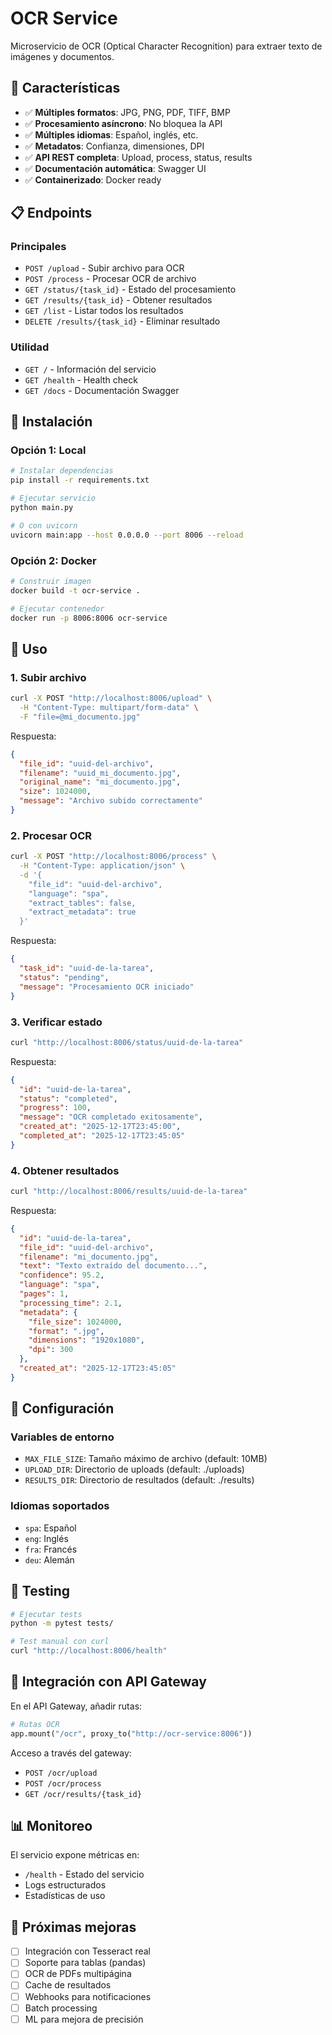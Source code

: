 # OCR Service

Microservicio de OCR (Optical Character Recognition) para extraer texto de imágenes y documentos.

## 🚀 Características

- ✅ **Múltiples formatos**: JPG, PNG, PDF, TIFF, BMP
- ✅ **Procesamiento asíncrono**: No bloquea la API
- ✅ **Múltiples idiomas**: Español, inglés, etc.
- ✅ **Metadatos**: Confianza, dimensiones, DPI
- ✅ **API REST completa**: Upload, process, status, results
- ✅ **Documentación automática**: Swagger UI
- ✅ **Containerizado**: Docker ready

## 📋 Endpoints

### Principales
- `POST /upload` - Subir archivo para OCR
- `POST /process` - Procesar OCR de archivo
- `GET /status/{task_id}` - Estado del procesamiento
- `GET /results/{task_id}` - Obtener resultados
- `GET /list` - Listar todos los resultados
- `DELETE /results/{task_id}` - Eliminar resultado

### Utilidad
- `GET /` - Información del servicio
- `GET /health` - Health check
- `GET /docs` - Documentación Swagger

## 🔧 Instalación

### Opción 1: Local
```bash
# Instalar dependencias
pip install -r requirements.txt

# Ejecutar servicio
python main.py

# O con uvicorn
uvicorn main:app --host 0.0.0.0 --port 8006 --reload
```

### Opción 2: Docker
```bash
# Construir imagen
docker build -t ocr-service .

# Ejecutar contenedor
docker run -p 8006:8006 ocr-service
```

## 📖 Uso

### 1. Subir archivo
```bash
curl -X POST "http://localhost:8006/upload" \
  -H "Content-Type: multipart/form-data" \
  -F "file=@mi_documento.jpg"
```

Respuesta:
```json
{
  "file_id": "uuid-del-archivo",
  "filename": "uuid_mi_documento.jpg",
  "original_name": "mi_documento.jpg",
  "size": 1024000,
  "message": "Archivo subido correctamente"
}
```

### 2. Procesar OCR
```bash
curl -X POST "http://localhost:8006/process" \
  -H "Content-Type: application/json" \
  -d '{
    "file_id": "uuid-del-archivo",
    "language": "spa",
    "extract_tables": false,
    "extract_metadata": true
  }'
```

Respuesta:
```json
{
  "task_id": "uuid-de-la-tarea",
  "status": "pending",
  "message": "Procesamiento OCR iniciado"
}
```

### 3. Verificar estado
```bash
curl "http://localhost:8006/status/uuid-de-la-tarea"
```

Respuesta:
```json
{
  "id": "uuid-de-la-tarea",
  "status": "completed",
  "progress": 100,
  "message": "OCR completado exitosamente",
  "created_at": "2025-12-17T23:45:00",
  "completed_at": "2025-12-17T23:45:05"
}
```

### 4. Obtener resultados
```bash
curl "http://localhost:8006/results/uuid-de-la-tarea"
```

Respuesta:
```json
{
  "id": "uuid-de-la-tarea",
  "file_id": "uuid-del-archivo",
  "filename": "mi_documento.jpg",
  "text": "Texto extraído del documento...",
  "confidence": 95.2,
  "language": "spa",
  "pages": 1,
  "processing_time": 2.1,
  "metadata": {
    "file_size": 1024000,
    "format": ".jpg",
    "dimensions": "1920x1080",
    "dpi": 300
  },
  "created_at": "2025-12-17T23:45:05"
}
```

## 🔧 Configuración

### Variables de entorno
- `MAX_FILE_SIZE`: Tamaño máximo de archivo (default: 10MB)
- `UPLOAD_DIR`: Directorio de uploads (default: ./uploads)
- `RESULTS_DIR`: Directorio de resultados (default: ./results)

### Idiomas soportados
- `spa`: Español
- `eng`: Inglés
- `fra`: Francés
- `deu`: Alemán

## 🧪 Testing

```bash
# Ejecutar tests
python -m pytest tests/

# Test manual con curl
curl "http://localhost:8006/health"
```

## 🚀 Integración con API Gateway

En el API Gateway, añadir rutas:
```python
# Rutas OCR
app.mount("/ocr", proxy_to("http://ocr-service:8006"))
```

Acceso a través del gateway:
- `POST /ocr/upload`
- `POST /ocr/process`
- `GET /ocr/results/{task_id}`

## 📊 Monitoreo

El servicio expone métricas en:
- `/health` - Estado del servicio
- Logs estructurados
- Estadísticas de uso

## 🔮 Próximas mejoras

- [ ] Integración con Tesseract real
- [ ] Soporte para tablas (pandas)
- [ ] OCR de PDFs multipágina
- [ ] Cache de resultados
- [ ] Webhooks para notificaciones
- [ ] Batch processing
- [ ] ML para mejora de precisión